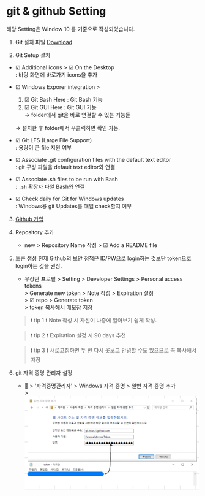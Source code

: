 # git & github Setting

해당 Setting은 Window 10 를 기준으로 작성되었습니다. 

1. Git 설치 파일 [Download](http://git-scm.com/download/win)

2. Git Setup 설치
* ☑ Additional icons  > ☑ On the Desktop <br>
: 바탕 화면에 바로가기 icons을 추가

* ☑ Windows Exporer integration > <br>
    1. ☑ Git Bash Here : Git Bash 기능 <br>
    2. ☑ Git GUI Here : Git GUI 기능 <br>
    → folder에서 git을 바로 연결할 수 있는 기능들 <br>
    
    → 설치한 후 folder에서 우클릭하면 확인 가능.

* ☑ Git LFS (Large File Support) <br>
: 용량이 큰 file 지원 여부

* ☑ Associate .git configuration files with the default text editor <br>
: git 구성 파일을 default text editor와 연결

* ☑ Associate .sh files to be run with Bash <br>
: `.sh` 확장자 파일 Bash와 연결

* ☑ Check daily for Git for Windows updates <br>
: Windows용 git Updates를 매일 check할지 여부

3. [Github 가입](https://github.com/)

4. Repository 추가 <br>
    * new > Repository Name 작성 > ☑ Add a README file

5. 토큰 생성
현재 Github의 보안 정책은 ID/PW으로 login하는 것보단 token으로 login하는 것을 권장.
    * 우상단 프로필 > Setting > Developer Settings > Personal access tokens <br> > Generate new token > Note 작성 > Expiration 설정 <br> > ☑ repo > Generate token <br> > token 복사해서 메모장 저장

    > ❗ tip 1 ❗ Note 작성 시 자신이 나중에 알아보기 쉽게 작성.
    
    > ❗ tip 2 ❗ Expiration 설정 시 90 days 추천 

    > ❗ tip 3 ❗ 새로고침하면 두 번 다시 못보고 안녕할 수도 있으므로 꼭 복사해서 저장

6. git 자격 증명 관리자 설정
    * 🔎 > '자격증명관리자' > Windows 자격 증명 > 일반 자격 증명 추가 <br> > ![gitSetting1](./img/GitSetting1.jpg)
